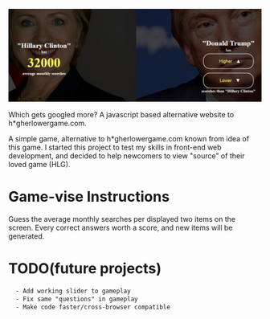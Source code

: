 ![alt tag](https://github.com/LeFizzy/higher-lower-game-alternative/blob/master/res/higher_lower_main.PNG)

Which gets googled more? A javascript based alternative website to h*gherlowergame.com.

A simple game, alternative to h*gherlowergame.com known from idea of this game.
I started this project to test my skills in front-end web development, and decided
to help newcomers to view "source" of their loved game (HLG).

# Game-vise Instructions

Guess the average monthly searches per displayed two items on the screen.
Every correct answers worth a score, and new items will be generated.

# TODO(future projects)
      - Add working slider to gameplay
      - Fix same "questions" in gameplay
      - Make code faster/cross-browser compatible
    
